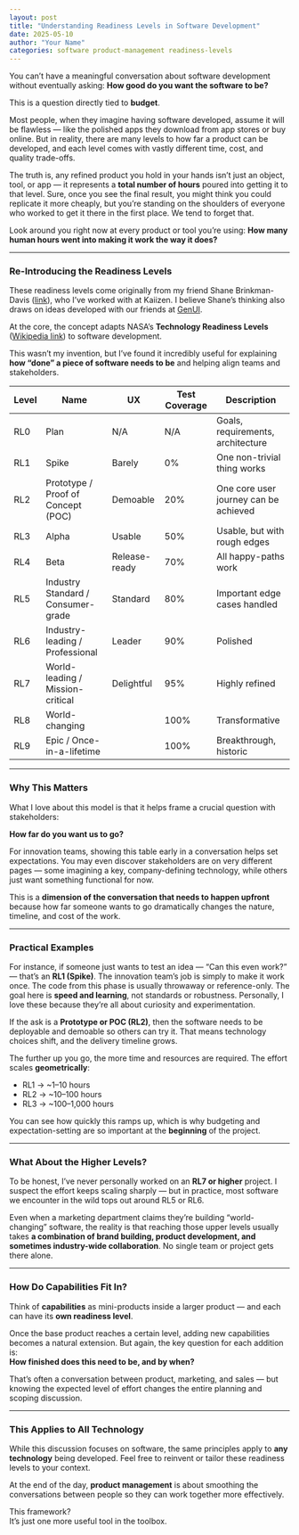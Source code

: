 ```yaml
---
layout: post
title: "Understanding Readiness Levels in Software Development"
date: 2025-05-10
author: "Your Name"
categories: software product-management readiness-levels
---
```


You can’t have a meaningful conversation about software development without eventually asking: **How good do you want the software to be?**

This is a question directly tied to **budget**.

Most people, when they imagine having software developed, assume it will be flawless — like the polished apps they download from app stores or buy online. But in reality, there are many levels to how far a product can be developed, and each level comes with vastly different time, cost, and quality trade-offs.

The truth is, any refined product you hold in your hands isn’t just an object, tool, or app — it represents a **total number of hours** poured into getting it to that level. Sure, once you see the final result, you might think you could replicate it more cheaply, but you’re standing on the shoulders of everyone who worked to get it there in the first place. We tend to forget that.

Look around you right now at every product or tool you’re using: **How many human hours went into making it work the way it does?**

---

### Re-Introducing the Readiness Levels

These readiness levels come originally from my friend Shane Brinkman-Davis ([link](https://shanebdavis.medium.com/)), who I’ve worked with at Kaiizen. I believe Shane’s thinking also draws on ideas developed with our friends at [GenUI](https://www.genui.com/).

At the core, the concept adapts NASA’s **Technology Readiness Levels** ([Wikipedia link](https://en.wikipedia.org/wiki/Technology_readiness_level)) to software development.

This wasn’t my invention, but I’ve found it incredibly useful for explaining **how “done” a piece of software needs to be** and helping align teams and stakeholders.

| Level  | Name                               | UX            | Test Coverage | Description                          |
|--------|------------------------------------|---------------|---------------|--------------------------------------|
| RL0    | Plan                               | N/A           | N/A           | Goals, requirements, architecture    |
| RL1    | Spike                              | Barely        | 0%            | One non-trivial thing works          |
| RL2    | Prototype / Proof of Concept (POC) | Demoable      | 20%           | One core user journey can be achieved |
| RL3    | Alpha                              | Usable        | 50%           | Usable, but with rough edges         |
| RL4    | Beta                               | Release-ready | 70%           | All happy-paths work                 |
| RL5    | Industry Standard / Consumer-grade | Standard      | 80%           | Important edge cases handled         |
| RL6    | Industry-leading / Professional    | Leader        | 90%           | Polished                             |
| RL7    | World-leading / Mission-critical   | Delightful    | 95%           | Highly refined                      |
| RL8    | World-changing                     |               | 100%          | Transformative                      |
| RL9    | Epic / Once-in-a-lifetime          |               | 100%          | Breakthrough, historic               |

---

### Why This Matters

What I love about this model is that it helps frame a crucial question with stakeholders:

**How far do you want us to go?**

For innovation teams, showing this table early in a conversation helps set expectations. You may even discover stakeholders are on very different pages — some imagining a key, company-defining technology, while others just want something functional for now.

This is a **dimension of the conversation that needs to happen upfront** because how far someone wants to go dramatically changes the nature, timeline, and cost of the work.

---

### Practical Examples

For instance, if someone just wants to test an idea — “Can this even work?” — that’s an **RL1 (Spike)**. The innovation team’s job is simply to make it work once. The code from this phase is usually throwaway or reference-only. The goal here is **speed and learning**, not standards or robustness. Personally, I love these because they’re all about curiosity and experimentation.

If the ask is a **Prototype or POC (RL2)**, then the software needs to be deployable and demoable so others can try it. That means technology choices shift, and the delivery timeline grows.

The further up you go, the more time and resources are required. The effort scales **geometrically**:
- RL1 → ~1–10 hours  
- RL2 → ~10–100 hours  
- RL3 → ~100–1,000 hours  

You can see how quickly this ramps up, which is why budgeting and expectation-setting are so important at the **beginning** of the project.

---

### What About the Higher Levels?

To be honest, I’ve never personally worked on an **RL7 or higher** project. I suspect the effort keeps scaling sharply — but in practice, most software we encounter in the wild tops out around RL5 or RL6.

Even when a marketing department claims they’re building “world-changing” software, the reality is that reaching those upper levels usually takes **a combination of brand building, product development, and sometimes industry-wide collaboration**. No single team or project gets there alone.

---

### How Do Capabilities Fit In?

Think of **capabilities** as mini-products inside a larger product — and each can have its **own readiness level**.

Once the base product reaches a certain level, adding new capabilities becomes a natural extension. But again, the key question for each addition is:  
**How finished does this need to be, and by when?**

That’s often a conversation between product, marketing, and sales — but knowing the expected level of effort changes the entire planning and scoping discussion.

---

### This Applies to All Technology

While this discussion focuses on software, the same principles apply to **any technology** being developed. Feel free to reinvent or tailor these readiness levels to your context.

At the end of the day, **product management** is about smoothing the conversations between people so they can work together more effectively.

This framework?  
It’s just one more useful tool in the toolbox.
